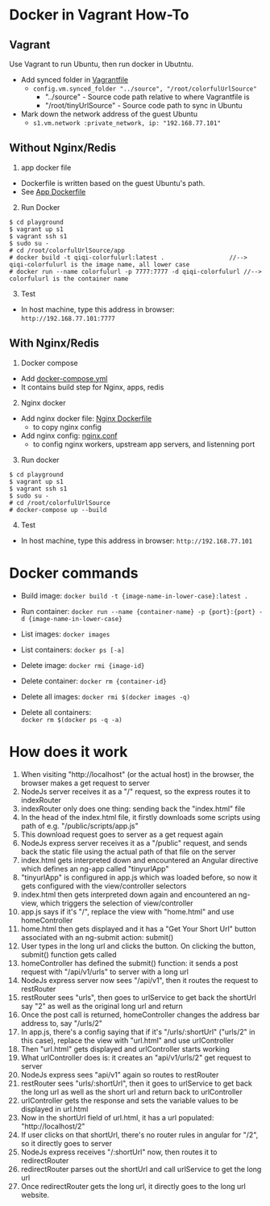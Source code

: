 # Docker in Vagrant How-To

## Vagrant

Use Vagrant to run Ubuntu, then run docker in Ubutntu.
  - Add synced folder in [Vagrantfile](https://github.com/fairyqiqi/TinyUrl/blob/master/playgroud/Vagrantfile)
    * ```config.vm.synced_folder "../source", "/root/colorfulUrlSource"```
      - "../source" - Source code path relative to where Vagrantfile is
      - "/root/tinyUrlSource" - Source code path to sync in Ubuntu
  - Mark down the network address of the guest Ubuntu
    * ```s1.vm.network :private_network, ip: "192.168.77.101"```
  
## Without Nginx/Redis

1. app docker file
  - Dockerfile is written based on the guest Ubuntu's path.
  - See [App Dockerfile](https://github.com/fairyqiqi/TinyUrl/blob/master/source/app/Dockerfile)

2. Run Docker
  ```
  $ cd playground
  $ vagrant up s1
  $ vagrant ssh s1
  $ sudo su -
  # cd /root/colorfulUrlSource/app
  # docker build -t qiqi-colorfulurl:latest .                  //-->  qiqi-colorfulurl is the image name, all lower case
  # docker run --name colorfulurl -p 7777:7777 -d qiqi-colorfulurl //--> colorfulurl is the container name
  ```

3. Test
  - In host machine, type this address in browser: `http://192.168.77.101:7777`

## With Nginx/Redis

1. Docker compose
  - Add [docker-compose.yml](https://github.com/fairyqiqi/TinyUrl/blob/master/source/docker-compose.yml)
  - It contains build step for Nginx, apps, redis
  
2. Nginx docker
  - Add nginx docker file: [Nginx Dockerfile](https://github.com/fairyqiqi/TinyUrl/blob/master/source/nginx/Dockerfile)
    * to copy nginx config
  - Add nginx config: [nginx.conf](https://github.com/fairyqiqi/TinyUrl/blob/master/source/nginx/nginx.conf)
    * to config nginx workers, upstream app servers, and listenning port
    
3. Run docker
  ```
  $ cd playground
  $ vagrant up s1
  $ vagrant ssh s1
  $ sudo su -
  # cd /root/colorfulUrlSource
  # docker-compose up --build
  ```
  
4. Test
  - In host machine, type this address in browser: `http://192.168.77.101`

# Docker commands

- Build image: 
  `docker build -t {image-name-in-lower-case}:latest .`

- Run container: 
  `docker run --name {container-name} -p {port}:{port} -d {image-name-in-lower-case}`

- List images: 
  `docker images`
  
- List containers: 
  `docker ps [-a]`
  
- Delete image: 
  `docker rmi {image-id}`
  
- Delete container: 
  `docker rm {container-id}`
  
- Delete all images: 
  `docker rmi $(docker images -q)`

- Delete all containers:   
  `docker rm $(docker ps -q -a)`
  
# How does it work
 
1. When visiting "http://localhost" (or the actual host) in the browser, the browser makes a get request to server
2. NodeJs server receives it as a "/" request, so the express routes it to indexRouter
3. indexRouter only does one thing: sending back the "index.html" file
4. In the head of the index.html file, it firstly downloads some scripts using path of e.g. "/public/scripts/app.js"
5. This download request goes to server as a get request again
6. NodeJs express server receives it as a "/public" request, and sends back the static file using the actual path of that file on the server
7. index.html gets interpreted down and encountered an Angular directive which defines an ng-app called "tinyurlApp"
8. "tinyurlApp" is configured in app.js which was loaded before, so now it gets configured with the view/controller selectors
9. index.html then gets interpreted down again and encountered an ng-view, which triggers the selection of view/controller
10. app.js says if it's "/", replace the view with "home.html" and use homeController
11. home.html then gets displayed and it has a "Get Your Short Url" button associated with an ng-submit action: submit() 
12. User types in the long url and clicks the button. On clicking the button, submit() function gets called
13. homeController has defined the submit() function: it sends a post request with "/api/v1/urls" to server with a long url
14. NodeJs express server now sees "/api/v1", then it routes the request to restRouter
15. restRouter sees "urls", then goes to urlService to get back the shortUrl say "2" as well as the original long url and return
16. Once the post call is returned, homeController changes the address bar address to, say "/urls/2"
17. In app.js, there's a config saying that if it's "/urls/:shortUrl" ("urls/2" in this case), replace the view with "url.html" and use urlController
18. Then "url.html" gets displayed and urlController starts working
19. What urlController does is: it creates an "api/v1/urls/2" get request to server
20. NodeJs express sees "api/v1" again so routes to restRouter
21. restRouter sees "urls/:shortUrl", then it goes to urlService to get back the long url as well as the short url and return back to urlController
22. urlController gets the response and sets the variable values to be displayed in url.html
23. Now in the shortUrl field of url.html, it has a url populated: "http://localhost/2"
24. If user clicks on that shortUrl, there's no router rules in angular for "/2", so it directly goes to server
25. NodeJs express receives "/:shortUrl" now, then routes it to redirectRouter
26. redirectRouter parses out the shortUrl and call urlService to get the long url
27. Once redirectRouter gets the long url, it directly goes to the long url website. 

